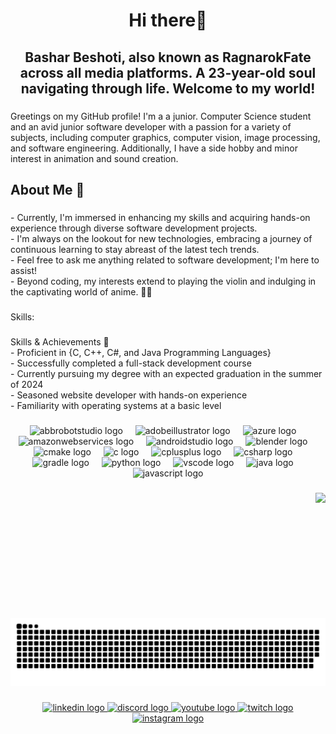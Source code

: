 <h1 align="center">Hi there👋</h1>

###

<h2 align="center">Bashar Beshoti, also known as RagnarokFate across all media platforms. A 23-year-old soul navigating through life. Welcome to my world!</h2>

###

<p align="left">Greetings on my GitHub profile! I'm a a junior. Computer Science student and an avid junior software developer with a passion for a variety of subjects, including computer graphics, computer vision, image processing, and software engineering. Additionally, I have a side hobby and minor interest in animation and sound creation.</p>

###

<h2 align="left">About Me 🚀</h2>

###

<p align="left">- Currently, I'm immersed in enhancing my skills and acquiring hands-on experience through diverse software development projects.<br>- I'm always on the lookout for new technologies, embracing a journey of continuous learning to stay abreast of the latest tech trends.<br>- Feel free to ask me anything related to software development; I'm here to assist!<br>- Beyond coding, my interests extend to playing the violin and indulging in the captivating world of anime. 🎻🌟</p>

###

<p align="left">Skills:</p>

###

<p align="left">Skills & Achievements 🌟<br>- Proficient in {C, C++, C#, and Java Programming Languages}<br>- Successfully completed a full-stack development course<br>- Currently pursuing my degree with an expected graduation in the summer of 2024<br>- Seasoned website developer with hands-on experience<br>- Familiarity with operating systems at a basic level</p>

###

<div align="center">
  <img src="https://skillicons.dev/icons?i=bots" height="30" alt="abbrobotstudio logo"  />
  <img width="12" />
  <img src="https://skillicons.dev/icons?i=ai" height="30" alt="adobeillustrator logo"  />
  <img width="12" />
  <img src="https://skillicons.dev/icons?i=azure" height="30" alt="azure logo"  />
  <img width="12" />
  <img src="https://skillicons.dev/icons?i=aws" height="30" alt="amazonwebservices logo"  />
  <img width="12" />
  <img src="https://skillicons.dev/icons?i=androidstudio" height="30" alt="androidstudio logo"  />
  <img width="12" />
  <img src="https://skillicons.dev/icons?i=blender" height="30" alt="blender logo"  />
  <img width="12" />
  <img src="https://skillicons.dev/icons?i=cmake" height="30" alt="cmake logo"  />
  <img width="12" />
  <img src="https://skillicons.dev/icons?i=c" height="30" alt="c logo"  />
  <img width="12" />
  <img src="https://skillicons.dev/icons?i=cpp" height="30" alt="cplusplus logo"  />
  <img width="12" />
  <img src="https://skillicons.dev/icons?i=cs" height="30" alt="csharp logo"  />
  <img width="12" />
  <img src="https://skillicons.dev/icons?i=gradle" height="30" alt="gradle logo"  />
  <img width="12" />
  <img src="https://skillicons.dev/icons?i=py" height="30" alt="python logo"  />
  <img width="12" />
  <img src="https://skillicons.dev/icons?i=vscode" height="30" alt="vscode logo"  />
  <img width="12" />
  <img src="https://skillicons.dev/icons?i=java" height="30" alt="java logo"  />
  <img width="12" />
  <img src="https://skillicons.dev/icons?i=js" height="30" alt="javascript logo"  />
</div>

###

<img align="right" height="200" src="https://media3.giphy.com/media/wGEymBvo6FUlR9bbda/giphy.gif?cid=ecf05e47wf9tgl4x60mmf8wus08ti2snhyv8fe5q8fmdwaf4&ep=v1_gifs_search&rid=giphy.gif&ct=g"  />

###

<br clear="both">

<img src="https://raw.githubusercontent.com/RagnarokFate/RagnarokFate/output/snake.svg" alt="Snake animation" />

###

<div align="center">
  <a href="https://www.linkedin.com/in/bashar-beshoti" target="_blank">
    <img src="https://raw.githubusercontent.com/maurodesouza/profile-readme-generator/master/src/assets/icons/social/linkedin/default.svg" width="52" height="40" alt="linkedin logo"  />
  </a>
  <a href="https://discord.gg/sAm7mRe4mf" target="_blank">
    <img src="https://raw.githubusercontent.com/maurodesouza/profile-readme-generator/master/src/assets/icons/social/discord/default.svg" width="52" height="40" alt="discord logo"  />
  </a>
  <a href="https://www.youtube.com/@RagnarokFate" target="_blank">
    <img src="https://raw.githubusercontent.com/maurodesouza/profile-readme-generator/master/src/assets/icons/social/youtube/default.svg" width="52" height="40" alt="youtube logo"  />
  </a>
  <a href="https://www.twitch.tv/ragnarokfate" target="_blank">
    <img src="https://raw.githubusercontent.com/maurodesouza/profile-readme-generator/master/src/assets/icons/social/twitch/default.svg" width="52" height="40" alt="twitch logo"  />
  </a>
  <a href="https://www.instagram.com/bashar_bshoty" target="_blank">
    <img src="https://raw.githubusercontent.com/maurodesouza/profile-readme-generator/master/src/assets/icons/social/instagram/default.svg" width="52" height="40" alt="instagram logo"  />
  </a>
</div>

###

###
